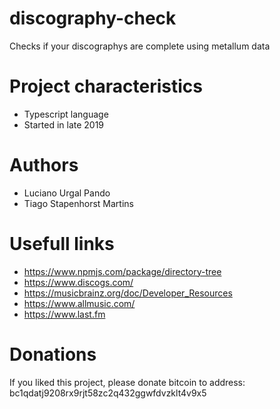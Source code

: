 # discography-check
 Checks if your discographys are complete using metallum data

# Project characteristics
- Typescript language<br>
- Started in late 2019<br>

# Authors
- Luciano Urgal Pando<br>
- Tiago Stapenhorst Martins<br>

# Usefull links
- https://www.npmjs.com/package/directory-tree <br>
- https://www.discogs.com/ <br>
- https://musicbrainz.org/doc/Developer_Resources <br>
- https://www.allmusic.com/ <br>
- https://www.last.fm <br>

# Donations
If you liked this project, please donate bitcoin to address:<br>
bc1qdatj9208rx9rjt58zc2q432ggwfdvzklt4v9x5
